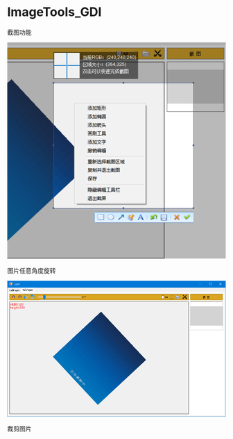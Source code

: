 # ImageTools_GDI

截图功能

![Image text](https://github.com/MrWYi/ImageTools_GDI/blob/main/%E6%88%AA%E5%9B%BE.png)

图片任意角度旋转

![Image text](https://github.com/MrWYi/ImageTools_GDI/blob/main/%E6%97%8B%E8%BD%AC.png)

裁剪图片
